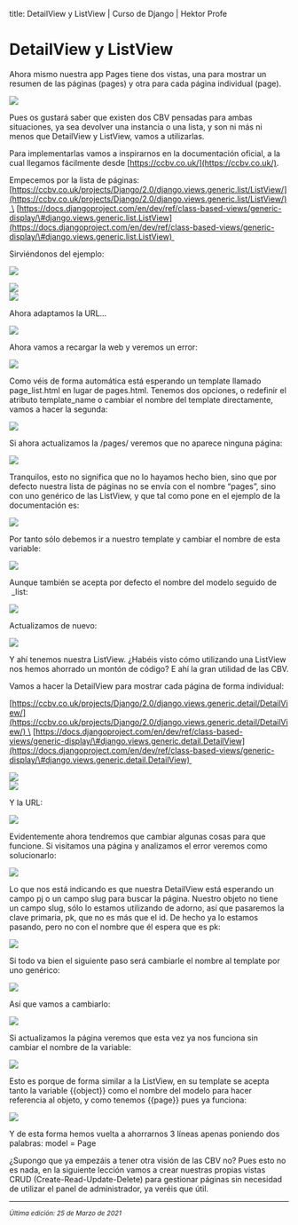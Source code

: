 title: DetailView y ListView  | Curso de Django | Hektor Profe

# DetailView y ListView 

Ahora mismo nuestra app Pages tiene dos vistas, una para mostrar un
resumen de las páginas (pages) y otra para cada página individual
(page).

![]({{cdn}}/django/images/image180.png)

Pues os gustará saber que existen dos CBV pensadas para ambas
situaciones, ya sea devolver una instancia o una lista, y son ni más ni
menos que DetailView y ListView, vamos a utilizarlas.

Para implementarlas vamos a inspirarnos en la documentación oficial, a
la cual llegamos fácilmente desde
[https://ccbv.co.uk/](https://ccbv.co.uk/).

Empecemos por la lista de páginas: \
[https://ccbv.co.uk/projects/Django/2.0/django.views.generic.list/ListView/](https://ccbv.co.uk/projects/Django/2.0/django.views.generic.list/ListView/) \
[https://docs.djangoproject.com/en/dev/ref/class-based-views/generic-display/\#django.views.generic.list.ListView](https://docs.djangoproject.com/en/dev/ref/class-based-views/generic-display/\#django.views.generic.list.ListView) 

Sirviéndonos del ejemplo:

![]({{cdn}}/django/images/image104.png)

![]({{cdn}}/django/images/image470.png)\
![]({{cdn}}/django/images/image462.png)

Ahora adaptamos la URL…

![]({{cdn}}/django/images/image147.png)

Ahora vamos a recargar la web y veremos un error:

![]({{cdn}}/django/images/image209.png)

Como véis de forma automática está esperando un template llamado
page\_list.html en lugar de pages.html. Tenemos dos opciones, o
redefinir el atributo template\_name o cambiar el nombre del template
directamente, vamos a hacer la segunda:

![]({{cdn}}/django/images/image825.png)

Si ahora actualizamos la /pages/ veremos que no aparece ninguna página:

![]({{cdn}}/django/images/image405.png)

Tranquilos, esto no significa que no lo hayamos hecho bien, sino que por
defecto nuestra lista de páginas no se envía con el nombre “pages”, sino
con uno genérico de las ListView, y que tal como pone en el ejemplo de
la documentación es:

![]({{cdn}}/django/images/image567.png)

Por tanto sólo debemos ir a nuestro template y cambiar el nombre de esta
variable:

![]({{cdn}}/django/images/image260.png)

Aunque también se acepta por defecto el nombre del modelo seguido de
 \_list:

![]({{cdn}}/django/images/image178.png)

Actualizamos de nuevo:

![]({{cdn}}/django/images/image322.png)

Y ahí tenemos nuestra ListView. ¿Habéis visto cómo utilizando una
ListView nos hemos ahorrado un montón de código? E ahí la gran utilidad
de las CBV.

Vamos a hacer la DetailView para mostrar cada página de forma
individual:

[https://ccbv.co.uk/projects/Django/2.0/django.views.generic.detail/DetailView/](https://ccbv.co.uk/projects/Django/2.0/django.views.generic.detail/DetailView/) \
[https://docs.djangoproject.com/en/dev/ref/class-based-views/generic-display/\#django.views.generic.detail.DetailView](https://docs.djangoproject.com/en/dev/ref/class-based-views/generic-display/\#django.views.generic.detail.DetailView) 

![]({{cdn}}/django/images/image421.png)\
![]({{cdn}}/django/images/image905.png)

Y la URL:

![]({{cdn}}/django/images/image101.png)

Evidentemente ahora tendremos que cambiar algunas cosas para que
funcione. Si visitamos una página y analizamos el error veremos como
solucionarlo:

![]({{cdn}}/django/images/image446.png)

Lo que nos está indicando es que nuestra DetailView está esperando un
campo pj o un campo slug para buscar la página. Nuestro objeto no tiene
un campo slug, sólo lo estamos utilizando de adorno, así que pasaremos
la clave primaria, pk, que no es más que el id. De hecho ya lo estamos
pasando, pero no con el nombre que él espera que es pk:

![]({{cdn}}/django/images/image170.png)

Si todo va bien el siguiente paso será cambiarle el nombre al template
por uno genérico:

![]({{cdn}}/django/images/image203.png)

Así que vamos a cambiarlo:

![]({{cdn}}/django/images/image710.png)

Si actualizamos la página veremos que esta vez ya nos funciona sin
cambiar el nombre de la variable:

![]({{cdn}}/django/images/image137.png)

Esto es porque de forma similar a la ListView, en su template se acepta
tanto la variable {{object}} como el nombre del modelo para hacer
referencia al objeto, y como tenemos {{page}} pues ya funciona:

![]({{cdn}}/django/images/image291.png)

Y de esta forma hemos vuelta a ahorrarnos 3 líneas apenas poniendo dos
palabras: model = Page

¿Supongo que ya empezáis a tener otra visión de las CBV no? Pues esto no
es nada, en la siguiente lección vamos a crear nuestras propias vistas
CRUD (Create-Read-Update-Delete) para gestionar páginas sin necesidad de
utilizar el panel de administrador, ya veréis que útil.

___
<small class="edited"><i>Última edición: 25 de Marzo de 2021</i></small>